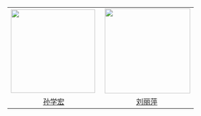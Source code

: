 <table>
    <tr>
        <td ><center><img src="https://wwconnect.github.io/sun.jpg"  width = “50%” align = left  height="190" width="264"></center></td>
        <td ><center><img src="https://wwconnect.github.io/liu.jpg"  width = “50%” align = right  height="193" width="270"></center></td>
    </tr>
    <tr>
        <td ><center><a href="https://xxgc.nxu.edu.cn/info/1013/2229.htm">孙学宏</a></center></td>
        <td ><center><a href="https://phys.nxu.edu.cn/info/1051/1375.htm">刘丽萍</a></center></td>
    </tr>
</table>



